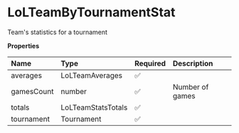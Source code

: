 # LoLTeamByTournamentStat

Team's statistics for a tournament

**Properties**

| Name       | Type               | Required | Description     |
| :--------- | :----------------- | :------- | :-------------- |
| averages   | LoLTeamAverages    | ✅       |                 |
| gamesCount | number             | ✅       | Number of games |
| totals     | LoLTeamStatsTotals | ✅       |                 |
| tournament | Tournament         | ✅       |                 |
